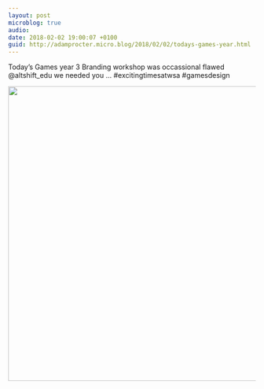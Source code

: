 ```yaml
---
layout: post
microblog: true
audio: 
date: 2018-02-02 19:00:07 +0100
guid: http://adamprocter.micro.blog/2018/02/02/todays-games-year.html
---
```

Today’s Games year 3 Branding workshop was occassional flawed @altshift_edu we needed you ... #excitingtimesatwsa #gamesdesign

<img src="http://discursive.adamprocter.co.uk/uploads/2018/0b0296afdd.jpg" width="600" height="600" />

